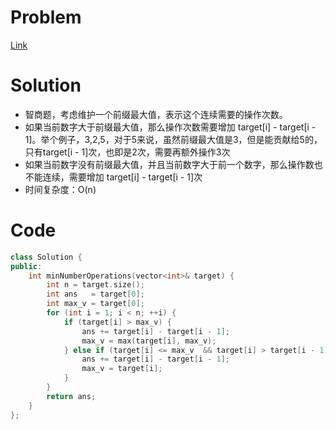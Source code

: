 # Problem
[Link](https://leetcode-cn.com/problems/minimum-number-of-increments-on-subarrays-to-form-a-target-array/)

# Solution
* 智商题，考虑维护一个前缀最大值，表示这个连续需要的操作次数。
* 如果当前数字大于前缀最大值，那么操作次数需要增加 target[i] - target[i - 1]。举个例子，3,2,5，对于5来说，虽然前缀最大值是3，但是能贡献给5的，只有target[i - 1]次，也即是2次，需要再额外操作3次
* 如果当前数字没有前缀最大值，并且当前数字大于前一个数字，那么操作数也不能连续，需要增加 target[i] - target[i - 1]次
* 时间复杂度：O(n)

# Code
```cpp
class Solution {
public:
    int minNumberOperations(vector<int>& target) {
        int n = target.size();
        int ans   = target[0];
        int max_v = target[0];
        for (int i = 1; i < n; ++i) {
            if (target[i] > max_v) {
                ans += target[i] - target[i - 1];
                max_v = max(target[i], max_v);
            } else if (target[i] <= max_v  && target[i] > target[i - 1]) {
                ans += target[i] - target[i - 1];
                max_v = target[i];
            }
        }
        return ans;
    }
};
```